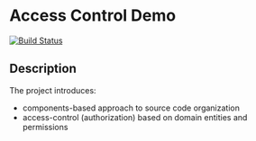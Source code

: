 # Access Control Demo

[![Build Status](https://travis-ci.org/CaballerosTeam/access-control-demo.svg?branch=master)](https://travis-ci.org/CaballerosTeam/access-control-demo)

## Description

The project introduces:

- components-based approach to source code organization
- access-control (authorization) based on domain entities and permissions
